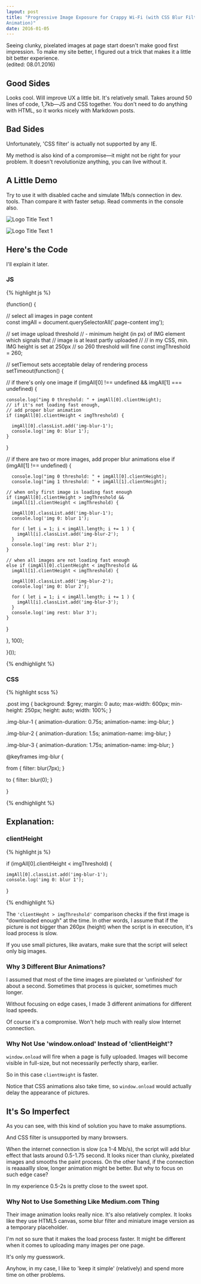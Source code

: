 ```yaml
---
layout: post
title: "Progressive Image Exposure for Crappy Wi-Fi (with CSS Blur Filter
Animation)"  
date: 2016-01-05
---
```


Seeing clunky, pixelated images at page start doesn't make good
first impression.
To make my site
better, I figured out a trick that makes it a little bit better experience.
<br>(edited: 08.01.2016)

## Good Sides

Looks cool.
Will improve UX a little bit.
It's relatively small.
Takes around 50 lines of code, 1,7kb&mdash;JS and CSS together.
You don't
need to do anything with HTML, so it works nicely with Markdown posts.

## Bad Sides

Unfortunately, 'CSS filter' is actually not supported by any IE. 

My method is also kind of a compromise&mdash;it might not be right for your
problem. It doesn't revolutionize anything, you can live without it.

## A Little Demo

Try to use it with disabled cache and simulate 1Mb/s
connection in dev. tools. Than compare it with faster setup. Read comments in the
console also.

![](/img/nasa.jpg "Logo Title Text 1")

![](/img/building.jpg "Logo Title Text 1")


## Here's the Code

I'll explain it later.

### JS

{% highlight js %}

(function() {
 
// select all images in page content  
const imgAll = document.querySelectorAll('.page-content img');

// set image upload threshold 
// - minimum height (in px) of IMG element which signals that
// image is at least partly uploaded
// 
// in my CSS, min. IMG height is set at 250px
// so 260 threshold will fine 
const imgThreshold = 260;

// setTiemout sets acceptable delay of rendering process
setTimeout(function() {

  // if there's only one image
  if (imgAll[0] !== undefined &&
    imgAll[1] === undefined) {

    console.log("img 0 threshold: " + imgAll[0].clientHeight);
    // if it's not loading fast enough, 
    // add proper blur animation
    if (imgAll[0].clientHeight < imgThreshold) {

      imgAll[0].classList.add('img-blur-1');   
      console.log('img 0: blur 1');
    }
  }

  // if there are two or more images, add proper blur animations 
  else if (imgAll[1] !== undefined) {
      
      console.log("img 0 threshold: " + imgAll[0].clientHeight);
      console.log("img 1 threshold: " + imgAll[1].clientHeight);

    // when only first image is loading fast enough
    if (imgAll[0].clientHeight > imgThreshold &&
      imgAll[1].clientHeight < imgThreshold) {

      imgAll[0].classList.add('img-blur-1');   
      console.log('img 0: blur 1');

      for ( let i = 1; i < imgAll.length; i += 1 ) {
        imgAll[i].classList.add('img-blur-2');   
      }   
      console.log('img rest: blur 2');
    }

    // when all images are not loading fast enough
    else if (imgAll[0].clientHeight < imgThreshold &&
      imgAll[1].clientHeight < imgThreshold) {

      imgAll[0].classList.add('img-blur-2');   
      console.log('img 0: blur 2');

      for ( let i = 1; i < imgAll.length; i += 1 ) {
        imgAll[i].classList.add('img-blur-3');   
      }   
      console.log('img rest: blur 3');
    }
  }

}, 100);

}());

{% endhighlight %}

### CSS

{% highlight scss %}

.post img {
  background: $grey;
  margin: 0 auto;
  max-width: 600px;
  min-height: 250px;
  height: auto;
  width: 100%;
}

.img-blur-1 {
  animation-duration: 0.75s;
  animation-name: img-blur; 
}

.img-blur-2 {
  animation-duration: 1.5s;
  animation-name: img-blur; 
}

.img-blur-3 {
  animation-duration: 1.75s;
  animation-name: img-blur; 
}

@keyframes img-blur { 

  from {
    filter: blur(7px);
  }

  to {
    filter: blur(0);
  }

}

{% endhighlight %}

## Explanation: 

### clientHeight

{% highlight js %}

  if (imgAll[0].clientHeight < imgThreshold) {

    imgAll[0].classList.add('img-blur-1');   
    console.log('img 0: blur 1');
  }

{% endhighlight %}

The <code>'clientHeght > imgThreshold'</code> comparison checks if
the first image is "downloaded enough" at the time.
In other words,
I assume that if the picture is not bigger than 260px (height)
when the script is in execution, it's load process is slow.

If you use small pictures, like avatars,
make sure that the script will select only big images.

### Why 3 Different Blur Animations?

I assumed that most of the time images are pixelated or 'unfinished'
for about a second.
Sometimes that process is quicker, sometimes much longer.

Without focusing on edge cases, I made 3 different animations for different load
speeds.

Of course it's a compromise. Won't help much with really slow Internet
connection.

### Why Not Use 'window.onload' Instead of 'clientHeight'?

<code>window.onload</code> will fire when a page is fully uploaded. Images
will become visible in full-size, but not necessarily perfectly sharp, earlier.

So in this case <code>clientHeight</code> is faster.

Notice that CSS animations also take time,
so <code>window.onload</code> would actually delay the appearance of pictures.

## It's So Imperfect

As you can see, with this kind of solution you have to make assumptions.

And CSS filter is unsupported by many browsers.  

When the internet connection is slow (ca 1-4 Mb/s),
the script will add blur effect that lasts around 0.5-1.75 second.
It looks nicer than clunky, pixelated images and smooths the paint process.
On the other hand, if the connection is reaaaallly slow,
longer animation might be better.
But why to focus on such edge case?

In my experience 0.5-2s is pretty close to the sweet spot.

### Why Not to Use Something Like Medium.com Thing 

Their image animation looks really nice.
It's also relatively complex.
It looks like they use HTML5 canvas,
some blur filter and miniature image version as a temporary placeholder. 

I'm not so sure that it makes the load process faster. It might be different when it comes
to uploading many images per one page.

It's only my guesswork.

Anyhow, in my case,
I like to 'keep it simple' (relatively) and spend more time on other problems.


